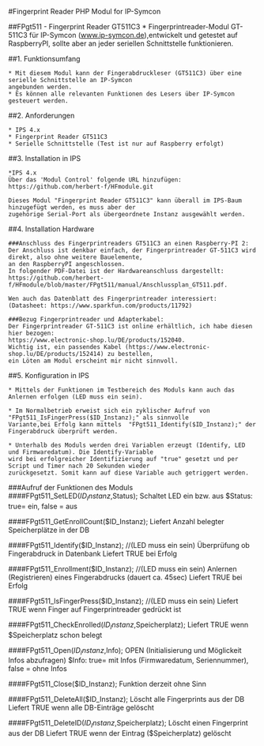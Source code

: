 #Fingerprint Reader PHP Modul for IP-Symcon


##FPgt511 - Fingerprint Reader GT511C3
	* Fingerprintreader-Modul GT-511C3 für IP-Symcon (www.ip-symcon.de),entwickelt und getestet auf RaspberryPI,
	sollte aber an jeder seriellen Schnittstelle funktionieren.

##1. Funktionsumfang

	* Mit diesem Modul kann der Fingerabdruckleser (GT511C3) über eine serielle Schnittstelle an IP-Symcon
	angebunden werden. 
	* Es können alle relevanten Funktionen des Lesers über IP-Symcon gesteuert werden.

##2. Anforderungen

	* IPS 4.x
	* Fingerprint Reader GT511C3
	* Serielle Schnittstelle (Test ist nur auf Raspberry erfolgt)
	
##3. Installation in IPS

	*IPS 4.x
	Über das 'Modul Control' folgende URL hinzufügen:
	https://github.com/herbert-f/HFmodule.git
	
	Dieses Modul "Fingerprint Reader GT511C3" kann überall im IPS-Baum hinzugefügt werden, es muss aber der
	zugehörige Serial-Port als übergeordnete Instanz ausgewählt werden.

	
##4. Installation Hardware

	###Anschluss des Fingerprintreaders GT511C3 an einen Raspberry-PI 2:
	Der Anschluss ist denkbar einfach, der Fingerprintreader GT-511C3 wird direkt, also ohne weitere Bauelemente,
	an den RaspberryPI angeschlossen. 
	In folgender PDF-Datei ist der Hardwareanschluss dargestellt:
	https://github.com/herbert-f/HFmodule/blob/master/FPgt511/manual/Anschlussplan_GT511.pdf.

	Wen auch das Datenblatt des Fingerprintreader interessiert: 
	(Datasheet: https://www.sparkfun.com/products/11792)

	###Bezug Fingerprintreader und Adapterkabel:
	Der Fingerprintreader GT-511C3 ist online erhältlich, ich habe diesen hier bezogen:
	https://www.electronic-shop.lu/DE/products/152040.
	Wichtig ist, ein passendes Kabel (https://www.electronic-shop.lu/DE/products/152414) zu bestellen,
	ein Löten am Modul erscheint mir nicht sinnvoll.
 	
	
##5. Konfiguration in IPS

	* Mittels der Funktionen im Testbereich des Moduls kann auch das Anlernen erfolgen (LED muss ein sein). 

	* Im Normalbetrieb erweist sich ein zyklischer Aufruf von "FPgt511_IsFingerPress($ID_Instanz);" als sinnvolle
	Variante,bei Erfolg kann mittels  "FPgt511_Identify($ID_Instanz);" der Fingerabdruck überprüft werden.

	* Unterhalb des Moduls werden drei Variablen erzeugt (Identify, LED und Firmwaredatum). Die Identify-Variable
	wird bei erfolgreicher Identifizierung auf "true" gesetzt und per Script und Timer nach 20 Sekunden wieder
	zurückgesetzt. Somit kann auf diese Variable auch getriggert werden.

###Aufruf der Funktionen des Moduls
####FPgt511_SetLED($ID_Instanz,$Status);
	Schaltet LED ein bzw. aus 
	$Status: true= ein, false = aus

####FPgt511_GetEnrollCount($ID_Instanz);
	Liefert Anzahl belegter Speicherplätze in der DB
	
####FPgt511_Identify($ID_Instanz);  //(LED muss ein sein)
	Überprüfung ob Fingerabdruck in Datenbank
	Liefert TRUE bei Erfolg	

####FPgt511_Enrollment($ID_Instanz);  //(LED muss ein sein)
	Anlernen (Registrieren) eines Fingerabdrucks (dauert ca. 45sec)
	Liefert TRUE bei Erfolg

####FPgt511_IsFingerPress($ID_Instanz);  //(LED muss ein sein)
	Liefert TRUE wenn Finger auf Fingerprintreader gedrückt ist

####FPgt511_CheckEnrolled($ID_Instanz,$Speicherplatz);
	Liefert TRUE wenn $Speicherplatz schon belegt

####FPgt511_Open($ID_Instanz,$Info);
	OPEN (Initialisierung und Möglickeit Infos abzufragen)
	$Info: true= mit Infos (Firmwaredatum, Seriennummer), false = ohne Infos

####FPgt511_Close($ID_Instanz);
	Funktion derzeit ohne Sinn

####FPgt511_DeleteAll($ID_Instanz);
	Löscht alle Fingerprints aus der DB
	Liefert TRUE wenn alle DB-Einträge gelöscht

####FPgt511_DeleteID($ID_Instanz,$Speicherplatz);
	Löscht einen Fingerprint aus der DB
	Liefert TRUE wenn der Eintrag ($Speicherplatz) gelöscht
